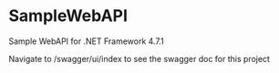 # SampleWebAPI
Sample WebAPI for .NET Framework 4.7.1

Navigate to /swagger/ui/index to see the swagger doc for this project
